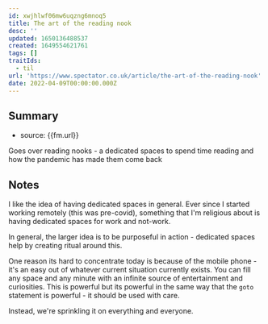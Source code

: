 ```yaml
---
id: xwjhlwf06mw6uqzng6mnoq5
title: The art of the reading nook
desc: ''
updated: 1650136488537
created: 1649554621761
tags: []
traitIds:
  - til
url: 'https://www.spectator.co.uk/article/the-art-of-the-reading-nook'
date: 2022-04-09T00:00:00.000Z
---
```


## Summary
- source: {{fm.url}}

Goes over reading nooks - a dedicated spaces to spend time reading and how the pandemic has made them come back

## Notes

I like the idea of having dedicated spaces in general. Ever since I started working remotely (this was pre-covid), something that I'm religious about is having dedicated spaces for work and not-work. 

In general, the larger idea is to be purposeful in action - dedicated spaces help by creating ritual around this.

One reason its hard to concentrate today is because of the mobile phone - it's an easy out of whatever current situation currently exists. You can fill any space and any minute with an infinite source of entertainment and curiosities. This is powerful but its powerful in the same way that the `goto` statement is powerful - it should be used with care.

Instead, we're sprinkling it on everything and everyone. 
